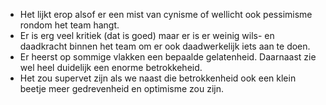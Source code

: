 * Het lijkt erop alsof er een mist van cynisme of wellicht ook pessimisme rondom het team hangt. 
* Er is erg veel kritiek (dat is goed) maar er is er weinig wils- en daadkracht binnen het team om er ook daadwerkelijk iets aan te doen.
* Er heerst op sommige vlakken een bepaalde gelatenheid. Daarnaast zie wel heel duidelijk een enorme betrokkeheid.
* Het zou supervet zijn als we naast die betrokkenheid ook een klein beetje meer gedrevenheid en optimisme zou zijn.